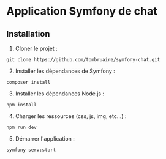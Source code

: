# Application Symfony de chat

## Installation
1) Cloner le projet : 

```
git clone https://github.com/tombruaire/symfony-chat.git
```

2) Installer les dépendances de Symfony : 

```
composer install
```

3) Installer les dépendances Node.js :

```
npm install
```

4) Charger les ressources (css, js, img, etc...) : 

```
npm run dev
```

5) Démarrer l'application : 

```
symfony serv:start
```
